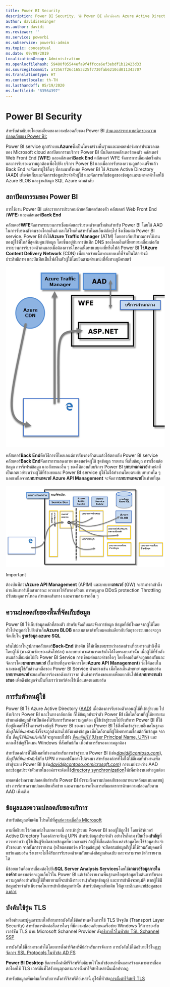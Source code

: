 ```yaml
---
title: Power BI Security
description: Power BI Security. วิธี Power BI เกี่ยวข้องกับ Azure Active Directory และบริการอื่น ๆ ของ Azure หัวข้อนี้ยังมีลิงก์ไปยังเอกสารทางเทคนิคที่ใส่รายละเอียดมากขึ้น
author: davidiseminger
ms.author: davidi
ms.reviewer: ''
ms.service: powerbi
ms.subservice: powerbi-admin
ms.topic: conceptual
ms.date: 09/09/2019
LocalizationGroup: Administration
ms.openlocfilehash: 59400f05544efa9f4ffcca6ef3ebdf1b12423d33
ms.sourcegitcommit: a72567f26c1653c25f7730fab6210cd011343707
ms.translationtype: HT
ms.contentlocale: th-TH
ms.lasthandoff: 05/19/2020
ms.locfileid: "83564397"
---
```

# <a name="power-bi-security"></a>Power BI Security

สำหรับคำอธิบายโดยละเอียดของความปลอดภัยของ Power BI [อ่านเอกสารทางเทคนิคของความปลอดภัยของ Power BI:](../guidance/whitepaper-powerbi-security.md)

Power BI service ถูกสร้างบน**Azure**ซึ่งเป็นโครงสร้างพื้นฐานและแพลตฟอร์มการประมวลผล ชอง Microsoft cloud สถาปัตยกรรมบริการ Power BI นั้นยึดตามคลัสเตอร์สองตัว คลัสเตอร์ Web Front End (**WFE**) และคลัสเตอร์**Back End** คลัสเตอร์ WFE จัดการการเชื่อมต่อเริ่มต้นและการรับรองความถูกต้องเพื่อไปยัง บริการ Power BI และเมื่อการรับรองความถูกต้องเสร็จแล้ว Back End จะจัดการผู้ใช้อื่นๆ ที่ตามมาทั้งหมด Power BI ใช้ Azure Active Directory (AAD) เพื่อจัดเก็บและจัดการข้อมูลประจำตัวผู้ใช้ และจัดการเก็บข้อมูลของข้อมูลและเมตาดาต้าโดยใช้ Azure BLOB และฐานข้อมูล SQL Azure ตามลำดับ

## <a name="power-bi-architecture"></a>สถาปัตยกรรมของ Power BI

การใช้งาน Power BI แต่ละรายการประกอบด้วยคลัสเตอร์สองตัว คลัสเตอร์ Web Front End (**WFE**) และคลัสเตอร์**Back End**

คลัสเตอร์**WFE**จัดการกระบวนการเชื่อมต่อและรับรองตัวตนเริ่มต้นสำหรับ Power BI โดยใช้ AAD ในการรับรองตัวตนของไคลเอ็นต์ และใส่โทเค็นสำหรับไคลเอ็นต์ถัดๆไป ซึ่งเชื่อมต่อ Power BI service. Power BI ยังใช้**Azure Traffic Manager** (ATM) โดยตรงกับปริมาณการใช้งานของผู้ใช้ที่ใกล้ที่สุดกับศูนย์ข้อมูล โดยขึ้นอยู่กับการบันทึก DNS ของไคลเอ็นต์ที่พยายามเชื่อมต่อกับกระบวนการรับรองตัวตนและเมื่อต้องดาวน์โหลดเนื้อหาแบบคงที่หรือไฟล์ Power BI ใช้**Azure Content Delivery Network** (CDN) เพื่อแจกจ่ายเนื้อหาแบบคงที่ที่จำเป็นได้อย่างมีประสิทธิภาพ และบันทึกเป็นไฟล์ในตัวผู้ใช้โดยยึดตามตำแหน่งที่ตั้งทางภูมิศาสตร์

![](media/service-admin-power-bi-security/pbi_security_v2_wfe.png)

คลัสเตอร์**Back End**คือวิธีการที่ไคลเอนต์การรับรองตัวตนแล้วโต้ตอบกับ Power BI service คลัสเตอร์**Back End**จัดการการแสดงภาพ แดชบอร์ดผู้ใช้ ชุดข้อมูล รายงาน ที่เก็บข้อมูล การเชื่อมต่อข้อมูล การรีเฟรชข้อมูล และลักษณะอื่น ๆ ของโต้ตอบกับบริการ Power BI **บทบาทเกตเวย์**ทำหน้าที่เป็นเกตเวย์ระหว่างผู้ใช้ที่ร้องขอและ Power BI service ผู้ใช้ไม่ได้ทำงานโดยตรงกับบทบาทใด ๆ นอกเหนือจาก**บทบาทเกตเวย์** **Azure API Management** จะจัดการ**บทบาทเกตเวย์**ในท้ายที่สุด

![](media/service-admin-power-bi-security/pbi_security_v2_backend_updated.png)

> [!IMPORTANT]
> ต้องบันทึกว่า**Azure API Management** (APIM) และบทบาท**เกตเวย์** (GW) จะสามารถเข้าถึงผ่านอินเทอร์เน็ตสาธารณะ พวกเขาให้รับรองตัวตน การอนุญาต DDoS protection Throttling ปรับสมดุลการโหลด กำหนดเส้นทาง และความสามารถอื่น ๆ

## <a name="data-storage-security"></a>ความปลอดภัยของพื้นที่จัดเก็บข้อมูล

Power BI ใช้เก็บข้อมูลหลักที่สองตัว สำหรับจัดเก็บและจัดการข้อมูล ข้อมูลที่อัปโหลดจากผู้ใช้โดยทั่วไปจะถูกส่งไปยังตัวเก็บ**Azure BLOB** และเมตาดาต้าทั้งหมดเช่นเดียวกับวัตถุของระบบเองจะถูกจัดเก็บใน **ฐานข้อมูล azure SQL**

เส้นไข่ปลาในรูปภาพคลัสเตอร์**Back-End** ข้างต้น ชี้ให้เห็นขอบระหว่างสองส่วนที่สามารถเข้าถึงได้โดยผู้ใช้ (ทางด้านซ้ายของเส้นไข่ปลา) และบทบาทจะสามารถเข้าถึงได้โดยระบบเท่านั้น เมื่อผู้ใช้ที่รับตัวตนแล้วเชื่อมต่อไปยัง Power BI Service การเชื่อมต่อและคำขอใดๆ โดยไคลเอ็นต์จะถูกยอมรับและจัดการโดย**บทบาทเกตเวย์** (ในท้ายที่สุดจะจัดการโดย**Azure API Management**) ซึ่งโต้ตอบในนามของผู้ใช้กับส่วนเหลือของ Power BI Service ตัวอย่างเช่น เมื่อไคลเอ็นต์พยายามดูแดชบอร์ด **บทบาทเกตเวย์**จะยอมรับการร้องขอดังกล่าวจาก นั้นส่งการร้องขอแบบเพื่อแยกกันไปยัง**บทบาทงานนำเสนอ** เพื่อดึงข้อมูลจำเป็นที่เบราว์เซอร์ต้องใช้เพื่อแสดงแดชบอร์ด

## <a name="user-authentication"></a>การรับตัวตนผู้ใช้

Power BI ใช้ Azure Active Directory ([AAD](https://azure.microsoft.com/services/active-directory/)) เมื่อต้องการรับรองตัวตอนผู้ใช้ที่เข้าสู่ระบบ ไปยังบริการ Power BI และในทางกลับกลับ ก็ใช้ข้อมูลประจำตัว Power BI เมื่อใดก็ตามที่ผู้ใช้พยายามเข้าแหล่งข้อมูลที่จำเป็นต้องได้รับการรับรองความถูกต้อง ผู้ใช้เข้าสู่ระบบไปยังบริการ Power BI ที่ใช้ที่อยู่อีเมลที่ใช้ในการสร้างบัญชี Power BI ของพวกเขา Power BI ใช้สิ่งนั้นเข้าสู่ระบบอีเมลในฐานะ*ชื่อผู้ใช้ที่มีผลบังคับใช้*ซึ่งจะถูกส่งผ่านไปยังแหล่งข้อมูล เมื่อใดก็ตามที่ผู้ใช้พยายามเชื่อมต่อกับข้อมูล จากนั้น *ชื่อผู้ใช้ที่มีผลบังคับใช้* จะถูกแมปไปยัง [*ชื่อหลักผู้ใช้* (User Principal Name, UPN)](/windows/win32/secauthn/user-name-formats) และตกลงใช้บัญชีโดเมน Windows ที่สัมพันธ์กัน เพื่อทำการรับรองความถูกต้อง

สำหรับองค์กรที่ใช้อีเมลที่ทำงานสำหรับการเข้าสู่ระบบ Power BI (เช่น<em>david@contoso.com</em>), *ชื่อผู้ใช้ที่มีผลบังคับใช้*กับ UPN การแมปนั้นตรงไปตรงมา สำหรับองค์กรที่ไม่ได้ใช้อีเมลที่ทำงานเพื่อเข้าสู่ระบบ Power BI (เช่น<em>david@contoso.onmicrosoft.com</em>) การแมประหว่าง AAD และข้อมูลประจำตัวภายในองค์กรจะต้องใช้[directory synchronization](/azure/active-directory-domain-services/synchronization)ให้เพื่อทำงานอย่างถูกต้อง

แพลตฟอร์มความปลอดภัยสำหรับ Power BI ยังรวมถึงความปลอดภัยของสภาพแวดล้อมแบบหลายผู้เช่า การรักษาความปลอดภัยเครือข่าย และความสามารถในการเพิ่มมาตรการด้านความปลอดภัยตาม AAD เพิ่มเติม

## <a name="data-and-service-security"></a>ข้อมูลและความปลอดภัยของบริการ

สำหรับข้อมูลเพิ่มเติม โปรดไปที่[ศูนย์ความเชื่อถือ Microsoft](https://www.microsoft.com/trustcenter)

ตามที่อธิบายไว้ก่อนหน้าในบทความนี้ การเข้าสู่ระบบ Power BI ของผู้ใช้ถูกใช้ โดยเซิร์ฟเวอร์ Active Directory ในองค์กรจะจับคู่ UPN สำหรับข้อมูลประจำตัว อย่างไรก็ตาม เป็นเรื่อง**สำคัญ**ที่ควรทราบว่า ผู้ใช้เป็นผู้รับผิดชอบข้อมูลที่พวกเขาแชร์ ถ้าผู้ใช้เชื่อมต่อกับแหล่งข้อมูลโดยใช้ข้อมูลประจำตัวของเขา จากนั้นการรายงาน (หรือแดชบอร์ด หรือชุดข้อมูล) จะยึดตามข้อมูลทีผู้ใช้ใช้ร่วมกับบุคคลที่แชร์แดชบอร์ด ซึ่งเขาจะไม่ได้รับการรับรองตัวตนกับแหล่งข้อมูลต้นฉบับ และจะสามารถเข้าถึงรายงานได้

มีข้อยกเว้นคือการเชื่อมต่อไปยัง**SQL Server Analysis Services**โดยใช้**เกตเวย์ข้อมูลภายในองค์กร** แดชบอร์ดจะถูกเก็บไว้ใน Power BI แต่เข้าถึงรายงานพื้นฐานหรือชุดข้อมูลเริ่มต้นการรับรองความถูกต้องสำหรับผู้ใช้ที่พยายามที่จะเข้าถึงรายงาน(หรือชุดข้อมูล) และการเข้าถึงจะอนุมัติ หากผู้ใช้มีข้อมูลประจำตัวเพียงพอในการเข้าถึงข้อมูลเท่านั้น สำหรับข้อมูลเพิ่มเติม ให้ดู[เจาะลึกเกตเวย์ข้อมูลขององค์กร](../connect-data/service-gateway-onprem-indepth.md)

## <a name="enforcing-tls-version-usage"></a>บังคับใช้รุ่น TLS

เครือข่ายและผู้ดูแลระบบไอทีสามารถบังคับใช้ข้อกำหนดในการใช้ TLS ปัจจุบัน (Transport Layer Security) สำหรับการติดต่อสื่อสารใดๆ ที่มีความปลอดภัยบนเครือข่าย Windows ให้การรองรับเวอร์ชัน TLS ผ่าน Microsoft Schannel Provider ดัง[อธิบายไว้ในหัวข้อ TSL Schannel SSP](https://docs.microsoft.com/windows/desktop/SecAuthN/protocols-in-tls-ssl--schannel-ssp-)

การบังคับใช้นี้สามารถทำได้โดยการตั้งค่ารีจิสทรีคีย์สำหรับการจัดการ การบังคับใช้ได้อธิบายไว้ใน[การจัดการ SSL Protocols ในหัวข้อ AD FS](https://docs.microsoft.com/windows-server/identity/ad-fs/operations/manage-ssl-protocols-in-ad-fs) 

**Power BI Desktop** ยึดการตั้งค่าคีย์รีจิสทรีที่อธิบายไว้ในหัวข้อเหล่านั้นและสร้างเฉพาะการเชื่อมต่อโดยใช้ TLS เวอร์ชันที่ได้รับอนุญาตตามการตั้งค่ารีจิสทรีเหล่านั้นเมื่อปรากฏ

สำหรับข้อมูลเพิ่มเติมเกี่ยวกับการตั้งค่ารีจิสทรีคีย์เหล่านี้ ดูได้ที่หัวข้อ[การตั้งค่ารีจิสทรี TLS](https://docs.microsoft.com/windows-server/security/tls/tls-registry-settings)
